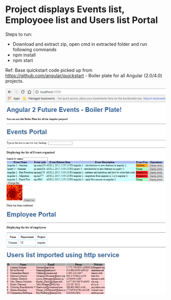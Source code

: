 # Project displays Events list, Employoee list and Users list Portal

Steps to run:
- Download and extract zip, open cmd in extracted folder and run following commands
- npm install
- npm start

Ref: Base quickstart code picked up from https://github.com/angular/quickstart  - Boiler plate for all Angular (2.0/4.0) projects.

![Angular2 Project Image](Angular2-project.PNG?raw=true)
